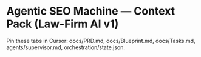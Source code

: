 # Agentic SEO Machine — Context Pack (Law-Firm AI v1)
Pin these tabs in Cursor: docs/PRD.md, docs/Blueprint.md, docs/Tasks.md, agents/supervisor.md, orchestration/state.json.
